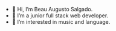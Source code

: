- 👋 Hi, I’m Beau Augusto Salgado.
- 🌱 I’m a junior full stack web developer.
-  👀 I’m interested in music and language.


<!---
beau-augusto/beau-augusto is a ✨ special ✨ repository because its `README.md` (this file) appears on your GitHub profile.
You can click the Preview link to take a look at your changes.
--->
